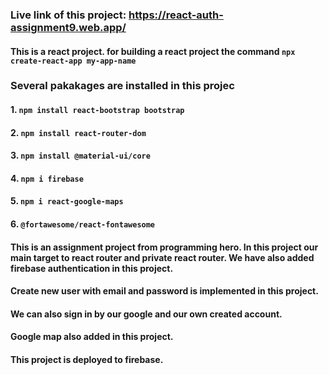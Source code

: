 ### Live link of this project: https://react-auth-assignment9.web.app/

#### This is a react project. for building a react project the command `npx create-react-app my-app-name`

### Several pakakages are installed in this projec 
#### 1. `npm install react-bootstrap bootstrap`
#### 2. `npm install react-router-dom`
#### 3. `npm install @material-ui/core`
#### 4. `npm i firebase`
#### 5. `npm i react-google-maps`
#### 6. `@fortawesome/react-fontawesome`

#### This is an assignment project from programming hero. In this project our main target to react router and private react router. We have also added firebase authentication in this project. 
#### Create new user with email and password is implemented in this project. 
#### We can also sign in by our google and our own created account.

#### Google map also added in this project. 

#### This project is deployed to firebase. 